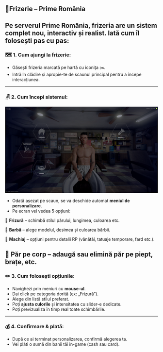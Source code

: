 ## 💈Frizerie – Prime România 
Pe serverul Prime România, frizeria are un sistem complet nou, interactiv și realist. Iată cum îl folosești pas cu pas:
---

### 🗺️ 1. Cum ajungi la frizerie:

* Găsești frizeria marcată pe hartă cu iconița ✂️.
* Intră în clădire și apropie-te de scaunul principal pentru a începe interacțiunea.

---

### 🪑 2. Cum începi sistemul:

![FRIZURA](/public/img/freza.png)

* Odată așezat pe scaun, se va deschide automat **meniul de personalizare**.
* Pe ecran vei vedea 5 opțiuni:

🔹 **Frizură** – schimbă stilul părului, lungimea, culoarea etc.

🔹 **Barbă** – alege modelul, desimea și culoarea bărbii.

🔹 **Machiaj** – opțiuni pentru detalii RP (vânătăi, tatuaje temporare, fard etc.).

🔹 **Păr pe corp** – adaugă sau elimină păr pe piept, brațe, etc.
---

### ✏️ 3. Cum folosești opțiunile:

* Navighezi prin meniuri cu **mouse-ul**.
* Dai click pe categoria dorită (ex: „Frizură”).
* Alege din listă stilul preferat.
* Poți **ajusta culorile** și intensitatea cu slider-e dedicate.
* Poți previzualiza în timp real toate schimbările.

---

### 💰 4. Confirmare & plată:

* După ce ai terminat personalizarea, confirmă alegerea ta.
* Vei plăti o sumă din banii tăi in-game (cash sau card).